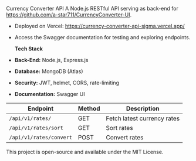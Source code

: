 Currency Converter API
A Node.js RESTful API serving as back-end for https://github.com/a-star711/CurrencyConverter-UI.

- Deployed on Vercel: https://currency-converter-api-sigma.vercel.app/
- Access the Swagger documentation for testing and exploring endpoints.

  **Tech Stack**  
- **Back-End:** Node.js, Express.js  
- **Database:** MongoDB (Atlas)  
- **Security:** JWT, helmet, CORS, rate-limiting  
- **Documentation:** Swagger UI  


| **Endpoint**              | **Method** | **Description**               
|---------------------------|------------|-------------------------------
| `/api/v1/rates/`          | GET        | Fetch latest currency rates           
| `/api/v1/rates/sort`      | GET        | Sort rates       
| `/api/v1/rates/convert`   | POST       | Convert rates        



This project is open-source and available under the MIT License.
